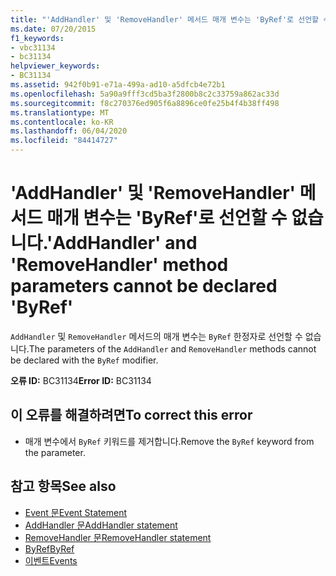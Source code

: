 ```yaml
---
title: "'AddHandler' 및 'RemoveHandler' 메서드 매개 변수는 'ByRef'로 선언할 수 없습니다."
ms.date: 07/20/2015
f1_keywords:
- vbc31134
- bc31134
helpviewer_keywords:
- BC31134
ms.assetid: 942f0b91-e71a-499a-ad10-a5dfcb4e72b1
ms.openlocfilehash: 5a90a9fff3cd5ba3f2800b8c2c33759a862ac33d
ms.sourcegitcommit: f8c270376ed905f6a8896ce0fe25b4f4b38ff498
ms.translationtype: MT
ms.contentlocale: ko-KR
ms.lasthandoff: 06/04/2020
ms.locfileid: "84414727"
---
```

# <a name="addhandler-and-removehandler-method-parameters-cannot-be-declared-byref"></a><span data-ttu-id="373cc-102">'AddHandler' 및 'RemoveHandler' 메서드 매개 변수는 'ByRef'로 선언할 수 없습니다.</span><span class="sxs-lookup"><span data-stu-id="373cc-102">'AddHandler' and 'RemoveHandler' method parameters cannot be declared 'ByRef'</span></span>
<span data-ttu-id="373cc-103">`AddHandler` 및 `RemoveHandler` 메서드의 매개 변수는 `ByRef` 한정자로 선언할 수 없습니다.</span><span class="sxs-lookup"><span data-stu-id="373cc-103">The parameters of the `AddHandler` and `RemoveHandler` methods cannot be declared with the `ByRef` modifier.</span></span>  
  
 <span data-ttu-id="373cc-104">**오류 ID:** BC31134</span><span class="sxs-lookup"><span data-stu-id="373cc-104">**Error ID:** BC31134</span></span>  
  
## <a name="to-correct-this-error"></a><span data-ttu-id="373cc-105">이 오류를 해결하려면</span><span class="sxs-lookup"><span data-stu-id="373cc-105">To correct this error</span></span>  
  
- <span data-ttu-id="373cc-106">매개 변수에서 `ByRef` 키워드를 제거합니다.</span><span class="sxs-lookup"><span data-stu-id="373cc-106">Remove the `ByRef` keyword from the parameter.</span></span>  
  
## <a name="see-also"></a><span data-ttu-id="373cc-107">참고 항목</span><span class="sxs-lookup"><span data-stu-id="373cc-107">See also</span></span>

- [<span data-ttu-id="373cc-108">Event 문</span><span class="sxs-lookup"><span data-stu-id="373cc-108">Event Statement</span></span>](../language-reference/statements/event-statement.md)
- [<span data-ttu-id="373cc-109">AddHandler 문</span><span class="sxs-lookup"><span data-stu-id="373cc-109">AddHandler statement</span></span>](../language-reference/statements/addhandler-statement.md)
- [<span data-ttu-id="373cc-110">RemoveHandler 문</span><span class="sxs-lookup"><span data-stu-id="373cc-110">RemoveHandler statement</span></span>](../language-reference/statements/removehandler-statement.md)
- [<span data-ttu-id="373cc-111">ByRef</span><span class="sxs-lookup"><span data-stu-id="373cc-111">ByRef</span></span>](../language-reference/modifiers/byref.md)
- [<span data-ttu-id="373cc-112">이벤트</span><span class="sxs-lookup"><span data-stu-id="373cc-112">Events</span></span>](../programming-guide/language-features/events/index.md)
